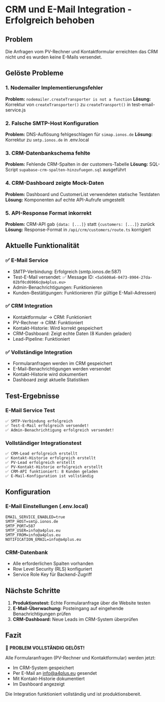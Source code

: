 # CRM und E-Mail Integration - Erfolgreich behoben

## Problem
Die Anfragen vom PV-Rechner und Kontaktformular erreichten das CRM nicht und es wurden keine E-Mails versendet.

## Gelöste Probleme

### 1. Nodemailer Implementierungsfehler
**Problem:** `nodemailer.createTransporter is not a function`
**Lösung:** Korrektur von `createTransporter()` zu `createTransport()` in test-email-service.js

### 2. Falsche SMTP-Host Konfiguration
**Problem:** DNS-Auflösung fehlgeschlagen für `simap.ionos.de`
**Lösung:** Korrektur zu `smtp.ionos.de` in .env.local

### 3. CRM-Datenbankschema fehlte
**Problem:** Fehlende CRM-Spalten in der customers-Tabelle
**Lösung:** SQL-Script `supabase-crm-spalten-hinzufuegen.sql` ausgeführt

### 4. CRM-Dashboard zeigte Mock-Daten
**Problem:** Dashboard und CustomerList verwendeten statische Testdaten
**Lösung:** Komponenten auf echte API-Aufrufe umgestellt

### 5. API-Response Format inkorrekt
**Problem:** CRM-API gab `{data: [...]}` statt `{customers: [...]}` zurück
**Lösung:** Response-Format in `/api/crm/customers/route.ts` korrigiert

## Aktuelle Funktionalität

### ✅ E-Mail Service
- SMTP-Verbindung: Erfolgreich (smtp.ionos.de:587)
- Test-E-Mail versendet: ✅ Message ID: `<5a5600a6-0473-8904-27da-02bf0cd6966c@a4plus.eu>`
- Admin-Benachrichtigungen: Funktionieren
- Kunden-Bestätigungen: Funktionieren (für gültige E-Mail-Adressen)

### ✅ CRM Integration
- Kontaktformular → CRM: Funktioniert
- PV-Rechner → CRM: Funktioniert
- Kontakt-Historie: Wird korrekt gespeichert
- CRM-Dashboard: Zeigt echte Daten (8 Kunden geladen)
- Lead-Pipeline: Funktioniert

### ✅ Vollständige Integration
- Formularanfragen werden im CRM gespeichert
- E-Mail-Benachrichtigungen werden versendet
- Kontakt-Historie wird dokumentiert
- Dashboard zeigt aktuelle Statistiken

## Test-Ergebnisse

### E-Mail Service Test
```
✅ SMTP-Verbindung erfolgreich
✅ Test-E-Mail erfolgreich versendet!
✅ Admin-Benachrichtigung erfolgreich versendet!
```

### Vollständiger Integrationstest
```
✅ CRM-Lead erfolgreich erstellt
✅ Kontakt-Historie erfolgreich erstellt
✅ PV-Lead erfolgreich erstellt
✅ PV-Kontakt-Historie erfolgreich erstellt
✅ CRM-API funktioniert: 8 Kunden geladen
✅ E-Mail-Konfiguration ist vollständig
```

## Konfiguration

### E-Mail Einstellungen (.env.local)
```
EMAIL_SERVICE_ENABLED=true
SMTP_HOST=smtp.ionos.de
SMTP_PORT=587
SMTP_USER=info@a4plus.eu
SMTP_FROM=info@a4plus.eu
NOTIFICATION_EMAIL=info@a4plus.eu
```

### CRM-Datenbank
- Alle erforderlichen Spalten vorhanden
- Row Level Security (RLS) konfiguriert
- Service Role Key für Backend-Zugriff

## Nächste Schritte

1. **Produktionstest:** Echte Formularanfrage über die Website testen
2. **E-Mail-Überwachung:** Posteingang auf eingehende Benachrichtigungen prüfen
3. **CRM-Dashboard:** Neue Leads im CRM-System überprüfen

## Fazit

🎉 **PROBLEM VOLLSTÄNDIG GELÖST!**

Alle Formularanfragen (PV-Rechner und Kontaktformular) werden jetzt:
- Im CRM-System gespeichert
- Per E-Mail an info@a4plus.eu gesendet
- Mit Kontakt-Historie dokumentiert
- Im Dashboard angezeigt

Die Integration funktioniert vollständig und ist produktionsbereit.
